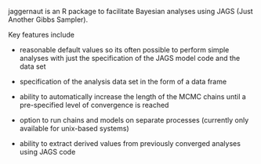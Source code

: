 jaggernaut is an R package to facilitate Bayesian analyses using JAGS (Just Another Gibbs Sampler).

Key features include 

  * reasonable default values so its often possible to perform simple analyses with just the specification of the JAGS model code and the data set

  * specification of the analysis data set in the form of a data frame 

  * ability to automatically increase the length of the MCMC chains until a pre-specified level of convergence is reached

  * option to run chains and models on separate processes (currently only available for unix-based systems)

  * ability to extract derived values from previously converged analyses using JAGS code


